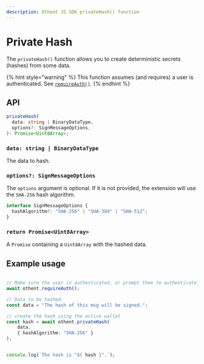 ```yaml
---
description: Othent JS SDK privateHash() function
---
```


# Private Hash

The `privateHash()` function allows you to create deterministic secrets (hashes) from some data.

{% hint style="warning" %}
This function assumes (and requires) a user is authenticated. See [`requireAuth()`](require-auth.md).
{% endhint %}

## API

```ts
privateHash(
  data: string | BinaryDataType,
  options?: SignMessageOptions,
): Promise<Uint8Array>;
```

### `data: string | BinaryDataType`

The data to hash.

### `options?: SignMessageOptions`

The `options` argument is optional. If it is not provided, the extension will use the `SHA-256` hash algorithm.

```ts
interface SignMessageOptions {
  hashAlgorithm?: "SHA-256" | "SHA-384" | "SHA-512";
}
```

### `return Promise<Uint8Array>`

A `Promise` containing a `Uint8Array` with the hashed data.

## Example usage

```ts

// Make sure the user is authenticated, or prompt them to authenticate:
await othent.requireAuth();

// Data to be hashed:
const data = "The hash of this msg will be signed.";

// create the hash using the active wallet
const hash = await othent.privateHash(
    data,
    { hashAlgorithm: "SHA-256" }
);


console.log(`The hash is "${ hash }".`);
```
